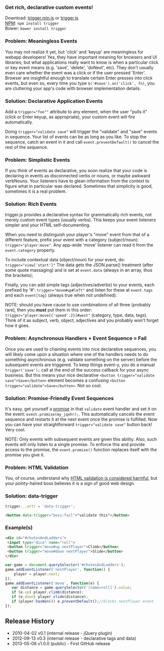 ### Get rich, declarative custom events!

Download: [trigger.min.js][prod]  or  [trigger.js][dev]  
[NPM][npm]: ```npm install trigger```  
Bower: ```bower install trigger```  

[prod]: https://raw.github.com/nbubna/trigger/master/dist/trigger.min.js
[dev]: https://raw.github.com/nbubna/trigger/master/dist/trigger.js
[npm]: https://npmjs.org/package/trigger

### Problem: Meaningless Events
You may not realize it yet, but 'click' and 'keyup' are meaningless for webapp developers!
Yes, they have important meaning for browsers and UI libraries,
but what applications really want to know is when a particular click or key event means
(e.g. 'save', 'delete', 'doNext', etc).  They don't usually even care whether
the event was a click or if the user pressed 'Enter'.
Browser are insightful enough to translate certain Enter presses into click events,
but even so, every time you type ```$('#save').on('click', fn)```, you are
cluttering your app's code with browser implementation details.

### Solution: Declarative Application Events
Add a ```trigger="foo""``` attribute to any element,
when the user "pulls it" (click or Enter keyup, as appropriate),
your custom event will fire automatically.

Doing ```trigger="validate save"``` will trigger the "validate" and "save" events in sequence.
Your list of events can be as long as you like. To stop the sequence, catch an event in it
and call ```event.preventDefault()``` to cancel the rest of the sequence.

### Problem: Simplistic Events
If you think of events as declarative, you soon realize that your code is declaring in
events as disconnected verbs or nouns, or maybe awkward verbNouns. Your listeners have to
glean information from the context to figure what in particular was declared.
Sometimes that simplicity is good, sometimes it is a real problem.

### Solution: Rich Events
trigger.js provides a declarative syntax for grammatically rich events, not merely
custom event types (usually verbs).
This keeps your event listeners simpler and your HTML self-documenting.

When you need to distinguish your player's "move" event from that of a different feature,
prefix your event with a category (subject/noun): ```trigger="player:move"```.
Any app-wide 'move' listener can read it from the ```event.category``` property.

To include contextual data (object/noun) for your event, do: ```trigger="view['start']"```
The data gets the JSON.parse() treatment (after some quote massaging) and is set at ```event.data```
(always in an array, thus the brackets);

Finally, you can add simple tags (adjectives/adverbs) to your events, each prefixed by '#':
```trigger="move#up#left"``` and listen for these at ```event.tags``` and each ```event[tag]```
(always true when not undefined).

NOTE: should you have cause to use combinations of all three (probably rare),
then you ***must*** put them in this order:
```trigger="player:move[{'speed':2}]#west"``` (category, type, data, tags).
Think of it as subject, verb, object, adjectives and you probably won't forget how it goes.

### Problem: Asynchronous Handlers + Event Sequence = Fail
Once you are used to chaining events into nice declarative sequences,
you will likely come upon a situation where one of the handlers needs to do something
asynchronous (e.g. validate something on the server) before the subsequent events are
triggered. To keep things event-y, you do a manual ```trigger('save');``` call at
the end of the success callback for your async business.  But this means your nice
declarative ```<button trigger="validate save">Save</button>``` element becomes a
confusing ```<button trigger="validate">Save</button>```. Not so cool.

### Solution: Promise-Friendly Event Sequences
It's easy, get yourself a [promise][] in that ```validate``` event handler and set it
on the event: ```event.promise(my_jqxhr);```. This automatically cancels the event
sequence and restarts it at the next event once the promise is fulfilled. Now you
can have your straightforward ```trigger="validate save"``` button back! Very cool.

NOTE: Only events with subsequent events are given this ability.
Also, such events will only listen to a single promise. To enforce this and provide
access to the promise, the ```event.promise()``` function replaces itself with the
promise you give it.

[promise]: http://wiki.commonjs.org/wiki/Promises/A

### Problem: HTML Validation
You, of course, understand why [HTML validation is considered harmful][invalid],
but your pointy-haired boss believes it is a sign of good web design.

### Solution: data-trigger
```javascript
trigger._.attr = 'data-trigger';
```
```html
<button data-trigger="boss:fail">"validate this"</button>
```

[invalid]: http://wheelcode.blogspot.com/2012/07/html-validation-is-bad.html

### Example(s)
```html
<div id="#chutesAndLadders">
 <input type="dice" name="roll">
 <button trigger="move#up nextPlayer">Climb</button>  
 <button trigger="move#down nextPlayer">Slide</button>
</div>
```
```javascript
var game = document.querySelector('#chutesAndLadders');
game.addEventListener('nextPlayer', function() {
    player = player.next;
});
game.addEventListener('move', function(e) {
   var distance = game.querySelector('[name=roll]').value;
   if (e.up) player.climb(distance);
   if (e.down) player.slide(distance);
   if (player.hasWon()) e.preventDefault();//blocks nextPlayer event
});
```

## Release History
* 2010-04-02 v0.1 (internal release - jQuery plugin)
* 2012-09-13 v0.3 (internal release - declarative tags and data)
* 2013-05-08 v1.0.0 (public) - First GitHub release

